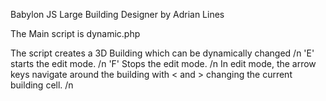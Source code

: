 Babylon JS Large Building Designer by Adrian Lines

The Main script is dynamic.php

The script creates a 3D Building which can be dynamically changed /n
'E' starts the edit mode. /n
'F' Stops the edit mode. /n
In edit mode, the arrow keys navigate around the building with < and > changing the current building cell. /n
